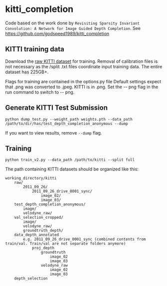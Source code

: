 # kitti_completion
Code based on the work done by `Revisiting Sparsity Invariant Convolution: A Network for Image Guided Depth Completion`.
See https://github.com/godspeed1989/kitti_completion

## KITTI training data
Download the [raw KITTI dataset](http://www.cvlibs.net/datasets/kitti/raw_data.php) for training. Removal of calibration files is not necessary as the /split .txt files coordinate input training data. The entire dataset has 225GB+.

Flags for training are contained in the options.py file
Default settings expect that .png was converted to .jpeg. KITTI is in .png. Set the -- png flag in the run command to switch to -- png.

## Generate KITTI Test Submission
```
python dump_test.py --weight_path weights.pth --data_path /path/to/dir/has/test_depth_completion_anonymous --dump
```
If you want to view results, remove `--dump` flag.

## Training
```
python train_v2.py --data_path /path/to/kitti --split full
```
The path containing KITTI datasets should be organized like this:
```
working_directory/kitti
    raw/
        2011_09_26/
            2011_09_26_drive_0001_sync/
                image_02/
                image_03/
    test_depth_completion_anonymous/
        image/
        velodyne_raw/
    val_selection_cropped/
        image/
        velodyne_raw/
        groundtruth_depth/
    data_depth_annotated
        e.g. 2011_09_26_drive_0001_sync (combined contents from train/val. Train/val are not separate folders anymore)
            proj_depth
                groundtruth
                    image_02
                    image_03
                velodyne_raw
                    image_02
                    image_03
    depth_selection

```
